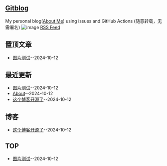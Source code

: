 ## [Gitblog](https://692.github.io/692/)
My personal blog([About Me](https://github.com/692/692/issues/01)) using issues and GitHub Actions (随意转载，无需署名)
![image](https://github.com/user-attachments/assets/a168bf11-661e-4566-b042-7fc9544de528)
[RSS Feed](https://raw.githubusercontent.com/692/692/master/feed.xml)

## 置顶文章
- [图片测试](https://github.com/692/692/issues/3)--2024-10-12
## 最近更新
- [图片测试](https://github.com/692/692/issues/3)--2024-10-12
- [About](https://github.com/692/692/issues/2)--2024-10-12
- [这个博客开源了](https://github.com/692/692/issues/1)--2024-10-12
## 博客
- [这个博客开源了](https://github.com/692/692/issues/1)--2024-10-12
## TOP
- [图片测试](https://github.com/692/692/issues/3)--2024-10-12
